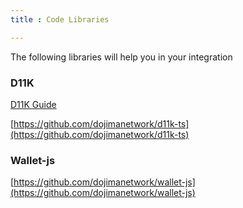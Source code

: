 ```yaml
---
title : Code Libraries

---
```

The following libraries will help you in your integration

### D11K
[D11K Guide](../d11kguide/client.md)

[https://github.com/dojimanetwork/d11k-ts](https://github.com/dojimanetwork/d11k-ts)

### Wallet-js

[https://github.com/dojimanetwork/wallet-js](https://github.com/dojimanetwork/wallet-js)